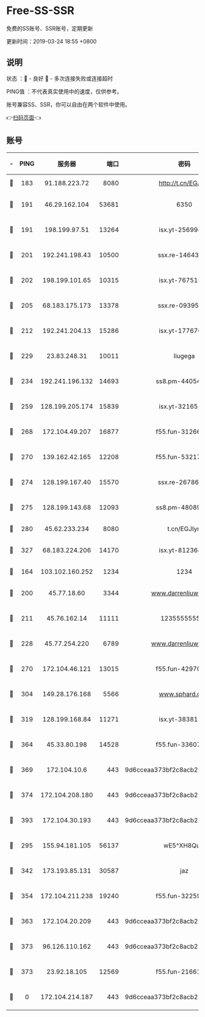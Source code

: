 # Free-SS-SSR

免费的SS账号、SSR账号，定期更新

更新时间：2019-03-24 18:55 +0800

## 说明

状态     ：🙂 - 良好 🙁 - 多次连接失败或连接超时

PING值   ：不代表真实使用中的速度，仅供参考。

账号兼容SS、SSR，你可以自由在两个软件中使用。

👉[扫码页面](https://liesauer.github.io/Free-SS-SSR/)👈

## 账号

|-|PING|服务器|端口|密码|加密方式|区域|
|:----:|:----:|:-----:|-----:|:----:|:----:|:----:|
|🙂|183|91.188.223.72|8080|http://t.cn/EGJIyrl|rc4-md5|RU|
|🙂|191|46.29.162.104|53681|6350|aes-128-ctr|RU|
|🙂|191|198.199.97.51|13264|isx.yt-25699441|aes-256-cfb|US|
|🙂|201|192.241.198.43|10500|ssx.re-14643912|aes-256-cfb|US|
|🙂|202|198.199.101.65|10315|isx.yt-76751530|aes-256-cfb|US|
|🙂|205|68.183.175.173|13378|ssx.re-09395375|aes-256-cfb|US|
|🙂|212|192.241.204.13|15286|isx.yt-17767634|aes-256-cfb|US|
|🙂|229|23.83.248.31|10011|liugega|aes-256-cfb|US|
|🙂|234|192.241.196.132|14693|ss8.pm-44054709|aes-256-cfb|US|
|🙂|259|128.199.205.174|15839|isx.yt-32165191|aes-256-cfb|SG|
|🙂|268|172.104.49.207|16877|f55.fun-31266593|aes-256-cfb|SG|
|🙂|270|139.162.42.165|12208|f55.fun-53217838|aes-256-cfb|SG|
|🙂|274|128.199.167.40|15570|ssx.re-26786415|aes-256-cfb|SG|
|🙂|275|128.199.143.68|12093|ss8.pm-48089265|aes-256-cfb|SG|
|🙂|280|45.62.233.234|8080|t.cn/EGJIyrl|rc4-md5|CA|
|🙂|327|68.183.224.206|14170|isx.yt-81236844|aes-256-cfb|SG|
|🙂|164|103.102.160.252|1234|1234|rc4-md5|JP|
|🙂|200|45.77.18.60|3344|www.darrenliuwei.com|aes-256-cfb|JP|
|🙂|211|45.76.162.14|11111|123555555555|aes-256-cfb|SG|
|🙂|228|45.77.254.220|6789|www.darrenliuwei.com|aes-256-cfb|SG|
|🙂|270|172.104.46.121|13015|f55.fun-42970709|aes-256-cfb|SG|
|🙂|304|149.28.176.168|5566|www.sphard.com|aes-256-cfb|AU|
|🙂|319|128.199.168.84|11271|isx.yt-38381182|aes-256-cfb|SG|
|🙂|364|45.33.80.198|14528|f55.fun-33607716|aes-256-cfb|US|
|🙂|369|172.104.10.6|443|9d6cceaa373bf2c8acb22e60b6a58be6|aes-256-cfb|US|
|🙂|374|172.104.208.180|443|9d6cceaa373bf2c8acb22e60b6a58be6|aes-256-cfb|US|
|🙂|393|172.104.30.193|443|9d6cceaa373bf2c8acb22e60b6a58be6|aes-256-cfb|US|
|🙁|295|155.94.181.105|56137|wE5^XH8Quw|aes-256-cfb|US|
|🙁|342|173.193.85.131|30587|jaz|aes-256-cfb|US|
|🙁|354|172.104.211.238|19240|f55.fun-32259946|aes-256-cfb|US|
|🙁|363|172.104.20.209|443|9d6cceaa373bf2c8acb22e60b6a58be6|aes-256-cfb|US|
|🙁|373|96.126.110.162|443|9d6cceaa373bf2c8acb22e60b6a58be6|aes-256-cfb|US|
|🙁|373|23.92.18.105|12569|f55.fun-21661616|aes-256-cfb|US|
|🙁|0|172.104.214.187|443|9d6cceaa373bf2c8acb22e60b6a58be6|aes-256-cfb|US|
